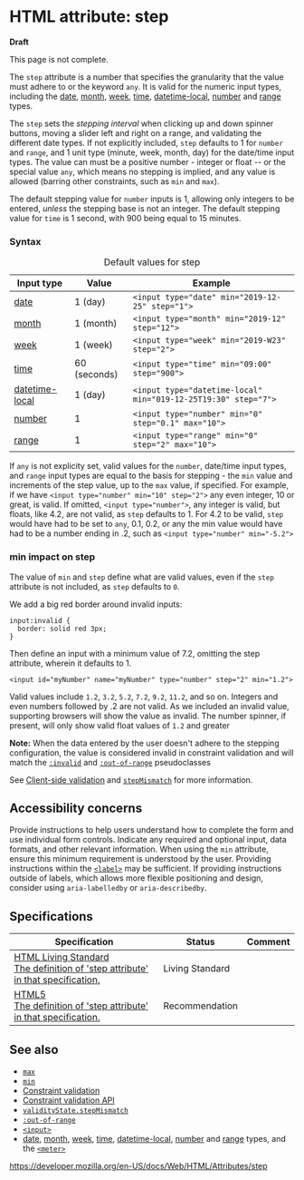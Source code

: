 HTML attribute: step
====================

**Draft**

This page is not complete.

The `step` attribute is a number that specifies the granularity that the value must adhere to or the keyword `any`. It is valid for the numeric input types, including the [date](../element/input/date), [month](../element/input/month), [week](../element/input/week), [time](../element/input/time), [datetime-local](../element/input/datetime-local), [number](../element/input/number) and [range](../element/input/range) types.

The `step` sets the *stepping interval* when clicking up and down spinner buttons, moving a slider left and right on a range, and validating the different date types. If not explicitly included, `step` defaults to 1 for `number` and `range`, and 1 unit type (minute, week, month, day) for the date/time input types. The value can must be a positive number - integer or float -- or the special value `any`, which means no stepping is implied, and any value is allowed (barring other constraints, such as `min` and `max`).

The default stepping value for `number` inputs is 1, allowing only integers to be entered, *unless* the stepping base is not an integer. The default stepping value for `time` is 1 second, with 900 being equal to 15 minutes.

### Syntax

<table><caption>Default values for step</caption><thead><tr class="header"><th>Input type</th><th>Value</th><th>Example</th></tr></thead><tbody><tr class="odd"><td><a href="../element/input/date">date</a></td><td>1 (day)</td><td><code class="sourceCode html"><span class="kw">&lt;input</span><span class="ot"> type=</span><span class="st">&quot;date&quot;</span><span class="ot"> min=</span><span class="st">&quot;2019-12-25&quot;</span><span class="ot"> step=</span><span class="st">&quot;1&quot;</span><span class="kw">&gt;</span></code></td></tr><tr class="even"><td><a href="../element/input/month">month</a></td><td>1 (month)</td><td><code class="sourceCode html"><span class="kw">&lt;input</span><span class="ot"> type=</span><span class="st">&quot;month&quot;</span><span class="ot"> min=</span><span class="st">&quot;2019-12&quot;</span><span class="ot"> step=</span><span class="st">&quot;12&quot;</span><span class="kw">&gt;</span></code></td></tr><tr class="odd"><td><a href="../element/input/week">week</a></td><td>1 (week)</td><td><code class="sourceCode html"><span class="kw">&lt;input</span><span class="ot"> type=</span><span class="st">&quot;week&quot;</span><span class="ot"> min=</span><span class="st">&quot;2019-W23&quot;</span><span class="ot"> step=</span><span class="st">&quot;2&quot;</span><span class="kw">&gt;</span></code></td></tr><tr class="even"><td><a href="../element/input/time">time</a></td><td>60 (seconds)</td><td><code class="sourceCode html"><span class="kw">&lt;input</span><span class="ot"> type=</span><span class="st">&quot;time&quot;</span><span class="ot"> min=</span><span class="st">&quot;09:00&quot;</span><span class="ot"> step=</span><span class="st">&quot;900&quot;</span><span class="kw">&gt;</span></code></td></tr><tr class="odd"><td><a href="../element/input/datetime-local">datetime-local</a></td><td>1 (day)</td><td><code class="sourceCode html"><span class="kw">&lt;input</span><span class="ot"> type=</span><span class="st">&quot;datetime-local&quot;</span><span class="ot"> min=</span><span class="st">&quot;019-12-25T19:30&quot;</span><span class="ot"> step=</span><span class="st">&quot;7&quot;</span><span class="kw">&gt;</span></code></td></tr><tr class="even"><td><a href="../element/input/number">number</a></td><td>1</td><td><code class="sourceCode html"><span class="kw">&lt;input</span><span class="ot"> type=</span><span class="st">&quot;number&quot;</span><span class="ot"> min=</span><span class="st">&quot;0&quot;</span><span class="ot"> step=</span><span class="st">&quot;0.1&quot;</span><span class="ot"> max=</span><span class="st">&quot;10&quot;</span><span class="kw">&gt;</span></code></td></tr><tr class="odd"><td><a href="../element/input/range">range</a></td><td>1</td><td><code class="sourceCode html"><span class="kw">&lt;input</span><span class="ot"> type=</span><span class="st">&quot;range&quot;</span><span class="ot"> min=</span><span class="st">&quot;0&quot;</span><span class="ot"> step=</span><span class="st">&quot;2&quot;</span><span class="ot"> max=</span><span class="st">&quot;10&quot;</span><span class="kw">&gt;</span></code></td></tr></tbody></table>

If `any` is not explicity set, valid values for the `number`, date/time input types, and `range` input types are equal to the basis for stepping - the `min` value and increments of the step value, up to the `max` value, if specified. For example, if we have `<input type="number" min="10" step="2">` any even integer, 10 or great, is valid. If omitted, `<input type="number">`, any integer is valid, but floats, like 4.2, are not valid, as `step` defaults to 1. For 4.2 to be valid, `step` would have had to be set to `any`, 0.1, 0.2, or any the min value would have had to be a number ending in .2, such as `<input type="number" min="-5.2">`

### min impact on step

The value of `min` and `step` define what are valid values, even if the `step` attribute is not included, as `step` defaults to `0`.

We add a big red border around invalid inputs:

    input:invalid {
      border: solid red 3px;
    }

Then define an input with a minimum value of 7.2, omitting the step attribute, wherein it defaults to 1.

    <input id="myNumber" name="myNumber" type="number" step="2" min="1.2">

Valid values include `1.2`, `3.2`, `5.2`, `7.2`, `9.2`, `11.2`, and so on. Integers and even numbers followed by .2 are not valid. As we included an invalid value, supporting browsers will show the value as invalid. The number spinner, if present, will only show valid float values of `1.2` and greater

**Note:** When the data entered by the user doesn't adhere to the stepping configuration, the value is considered invalid in constraint validation and will match the [`:invalid`](https://developer.mozilla.org/en-US/docs/Web/CSS/:invalid) and [`:out-of-range`](https://developer.mozilla.org/en-US/docs/Web/CSS/:out-of-range) pseudoclasses

See [Client-side validation](https://developer.mozilla.org/en-US/docs/Web/Guide/HTML/HTML5/Constraint_validation) and [`stepMismatch`](https://developer.mozilla.org/en-US/docs/Web/API/ValidityState/stepMismatch) for more information.

Accessibility concerns
----------------------

Provide instructions to help users understand how to complete the form and use individual form controls. Indicate any required and optional input, data formats, and other relevant information. When using the `min` attribute, ensure this minimum requirement is understood by the user. Providing instructions within the [`<label>`](../element/label) may be sufficient. If providing instructions outside of labels, which allows more flexible positioning and design, consider using `aria-labelledby` or `aria-describedby`.

Specifications
--------------

<table><thead><tr class="header"><th>Specification</th><th>Status</th><th>Comment</th></tr></thead><tbody><tr class="odd"><td><a href="https://html.spec.whatwg.org/multipage/input.html#the-step-attribute">HTML Living Standard<br />
<span class="small">The definition of 'step attribute' in that specification.</span></a></td><td><span class="spec-living">Living Standard</span></td><td></td></tr><tr class="even"><td><a href="https://www.w3.org/TR/html52/input.html#the-step-attribute">HTML5<br />
<span class="small">The definition of 'step attribute' in that specification.</span></a></td><td><span class="spec-rec">Recommendation</span></td><td></td></tr></tbody></table>

See also
--------

-   [`max`](max)
-   [`min`](min)
-   [Constraint validation](https://developer.mozilla.org/en-US/docs/Web/Guide/HTML/HTML5/Constraint_validation)
-   [Constraint validation API](https://developer.mozilla.org/en-US/docs/Web/API/Constraint_validation)
-   [`validityState.stepMismatch`](https://developer.mozilla.org/en-US/docs/Web/API/ValidityState/stepMismatch)
-   [`:out-of-range`](https://developer.mozilla.org/en-US/docs/Web/CSS/:out-of-range)
-   [`<input>`](../element/input)
-   [date](../element/input/date), [month](../element/input/month), [week](../element/input/week), [time](../element/input/time), [datetime-local](../element/input/datetime-local), [number](../element/input/number) and [range](../element/input/range) types, and the [`<meter>`](../element/meter)

<a href="https://developer.mozilla.org/en-US/docs/Web/HTML/Attributes/step" class="_attribution-link">https://developer.mozilla.org/en-US/docs/Web/HTML/Attributes/step</a>
